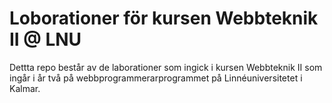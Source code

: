 # Loborationer för kursen Webbteknik II @ LNU

Dettta repo består av de laborationer som ingick i kursen Webbteknik II som ingår i år två på webbprogrammerarprogrammet på Linnéuniversitetet i Kalmar.
